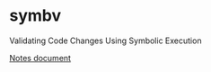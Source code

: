 # symbv
Validating Code Changes Using Symbolic Execution

[Notes document](https://docs.google.com/document/d/1R1IoixQTR7sgV6iQxtHaf7gT7ey2lt-3bxzXLA-vkag/edit?usp=sharing)
